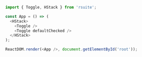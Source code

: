 <!--start-code-->

```js
import { Toggle, HStack } from 'rsuite';

const App = () => (
  <HStack>
    <Toggle />
    <Toggle defaultChecked />
  </HStack>
);

ReactDOM.render(<App />, document.getElementById('root'));
```

<!--end-code-->
